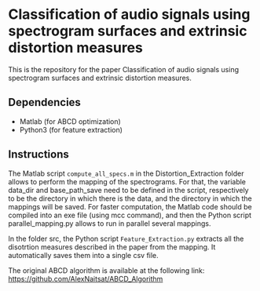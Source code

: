 # Classification of audio signals using spectrogram surfaces and extrinsic distortion measures

This is the repository for the paper Classification of audio signals using spectrogram surfaces and extrinsic distortion measures.

## Dependencies

* Matlab (for ABCD optimization)
* Python3 (for feature extraction)

## Instructions

The Matlab script ```compute_all_specs.m``` in the Distortion_Extraction folder allows to perform the mapping of the spectrograms.
For that, the variable data_dir and base_path_save need to be defined in the script, respectively to be the directory in which there is the data, and the directory in which the mappings will be saved.
For faster computation, the Matlab code should be compiled into an exe file (using mcc command), and then the Python script parallel_mapping.py allows to run in parallel several mappings.

In the folder src, the Python script ```Feature_Extraction.py``` extracts all the disotrtion measures described in the paper from the mapping. 
It automatically saves them into a single csv file.


The original ABCD algorithm is available at the following link: https://github.com/AlexNaitsat/ABCD_Algorithm
